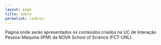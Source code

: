 ```yaml
---
layout: page
title: Sobre
permalink: /sobre/
---
```


Página onde serão apresentados os conteúdos criados na UC 
de Interação Pessoa-Máquina (IPM) da NOVA School of Science (FCT-UNL).
